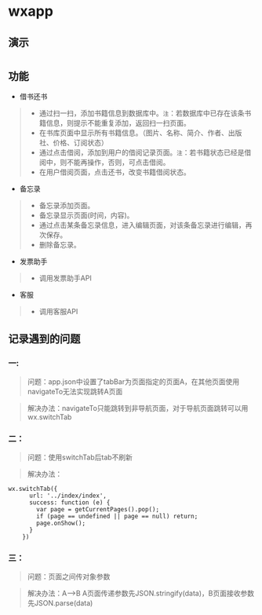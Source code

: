 # wxapp
## 演示
# 
## 功能
* 借书还书
> * 通过扫一扫，添加书籍信息到数据库中。`注`：若数据库中已存在该条书籍信息，则提示不能重复添加，返回扫一扫页面。
> * 在书库页面中显示所有书籍信息。（图片、名称、简介、作者、出版社、价格、订阅状态）
> * 通过点击借阅，添加到用户的借阅记录页面。`注`：若书籍状态已经是借阅中，则不能再操作，否则，可点击借阅。
> * 在用户借阅页面，点击还书，改变书籍借阅状态。
 
* 备忘录
> * 备忘录添加页面。
> * 备忘录显示页面(时间，内容)。
> * 通过点击某条备忘录信息，进入编辑页面，对该条备忘录进行编辑，再次保存。
> * 删除备忘录。

* 发票助手
> * 调用发票助手API

* 客服
> * 调用客服API
> 
## 记录遇到的问题
### 一:
> 问题：app.json中设置了tabBar为页面指定的页面A，在其他页面使用navigateTo无法实现跳转A页面

> 解决办法：navigateTo只能跳转到非导航页面，对于导航页面跳转可以用wx.switchTab
### 二：
> 问题：使用switchTab后tab不刷新

> 解决办法：
```
wx.switchTab({  
      url: '../index/index',  
      success: function (e) {  
        var page = getCurrentPages().pop();  
        if (page == undefined || page == null) return;  
        page.onShow();  
      }  
    })
```
### 三：
> 问题：页面之间传对象参数

> 解决办法：A-->B A页面传递参数先JSON.stringify(data)，B页面接收参数先JSON.parse(data)


